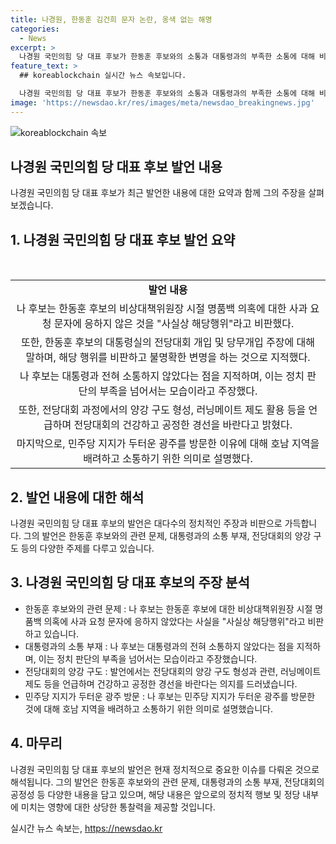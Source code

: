 ```yaml
---
title: 나경원, 한동훈 김건희 문자 논란, 옹색 없는 해명
categories:
  - News
excerpt: >
  나경원 국민의힘 당 대표 후보가 한동훈 후보와의 소통과 대통령과의 부족한 소통에 대해 비판하며 정치적 결점으로 지적했다. 그는 전당대회 과정에서 공정하지 않다고 언급하며, 민주당을 지지하는 광주를 방문한 이유를 설명했다. 나 후보는 정치적인 태도를 보여줌으로써 국민의 관심을 끈 것으로 보인다.
feature_text: >
  ## koreablockchain 실시간 뉴스 속보입니다.

  나경원 국민의힘 당 대표 후보가 한동훈 후보와의 소통과 대통령과의 부족한 소통에 대해 비판하며 정치적 결점으로 지적했다. 그는 전당대회 과정에서 공정하지 않다고 언급하며, 민주당을 지지하는 광주를 방문한 이유를 설명했다. 나 후보는 정치적인 태도를 보여줌으로써 국민의 관심을 끈 것으로 보인다.
image: 'https://newsdao.kr/res/images/meta/newsdao_breakingnews.jpg'
---
```


<p><img src="https://newsdao.kr/res/images/meta/newsdao_breakingnews.jpg" alt="koreablockchain 속보" /></p>

<h2 data-ke-size="size26">나경원 국민의힘 당 대표 후보 발언 내용</h2>

<p data-ke-size="size16">나경원 국민의힘 당 대표 후보가 최근 발언한 내용에 대한 요약과 함께 그의 주장을 살펴보겠습니다.</p>

<h2 data-ke-size="size24">1. 나경원 국민의힘 당 대표 후보 발언 요약</h2>

<p data-ke-size="size16">&nbsp;</p>

<table>
<tbody>
<tr>
<td style="text-align: center; height: 17px;"><b>발언 내용</b></td>
</tr>
<tr>
<td style="text-align: center; height: 17px;">나 후보는 한동훈 후보의 비상대책위원장 시절 명품백 의혹에 대한 사과 요청 문자에 응하지 않은 것을 "사실상 해당행위"라고 비판했다.</td>
</tr>
<tr>
<td style="text-align: center; height: 17px;">또한, 한동훈 후보의 대통령실의 전당대회 개입 및 당무개입 주장에 대해 말하며, 해당 행위를 비판하고 불명확한 변명을 하는 것으로 지적했다.</td>
</tr>
<tr>
<td style="text-align: center; height: 17px;">나 후보는 대통령과 전혀 소통하지 않았다는 점을 지적하며, 이는 정치 판단의 부족을 넘어서는 모습이라고 주장했다.</td>
</tr>
<tr>
<td style="text-align: center; height: 17px;">또한, 전당대회 과정에서의 양강 구도 형성, 러닝메이트 제도 활용 등을 언급하며 전당대회의 건강하고 공정한 경선을 바란다고 밝혔다.</td>
</tr>
<tr>
<td style="text-align: center; height: 17px;">마지막으로, 민주당 지지가 두터운 광주를 방문한 이유에 대해 호남 지역을 배려하고 소통하기 위한 의미로 설명했다.</td>
</tr>
</tbody>
</table>

<h2 data-ke-size="size24">2. 발언 내용에 대한 해석</h2>

<p data-ke-size="size16">나경원 국민의힘 당 대표 후보의 발언은 대다수의 정치적인 주장과 비판으로 가득합니다. 그의 발언은 한동훈 후보와의 관련 문제, 대통령과의 소통 부재, 전당대회의 양강 구도 등의 다양한 주제를 다루고 있습니다.</p>

<h2 data-ke-size="size24">3. 나경원 국민의힘 당 대표 후보의 주장 분석</h2>

<ul>
<li>한동훈 후보와의 관련 문제 : 나 후보는 한동훈 후보에 대한 비상대책위원장 시절 명품백 의혹에 사과 요청 문자에 응하지 않았다는 사실을 "사실상 해당행위"라고 비판하고 있습니다.</li>
<li>대통령과의 소통 부재 : 나 후보는 대통령과의 전혀 소통하지 않았다는 점을 지적하며, 이는 정치 판단의 부족을 넘어서는 모습이라고 주장했습니다.</li>
<li>전당대회의 양강 구도 : 발언에서는 전당대회의 양강 구도 형성과 관련, 러닝메이트 제도 등을 언급하며 건강하고 공정한 경선을 바란다는 의지를 드러냈습니다.</li>
<li>민주당 지지가 두터운 광주 방문 : 나 후보는 민주당 지지가 두터운 광주를 방문한 것에 대해 호남 지역을 배려하고 소통하기 위한 의미로 설명했습니다.</li>
</ul>

<h2 data-ke-size="size24">4. 마무리</h2>

<p data-ke-size="size16">나경원 국민의힘 당 대표 후보의 발언은 현재 정치적으로 중요한 이슈를 다뤄온 것으로 해석됩니다. 그의 발언은 한동훈 후보와의 관련 문제, 대통령과의 소통 부재, 전당대회의 공정성 등 다양한 내용을 담고 있으며, 해당 내용은 앞으로의 정치적 행보 및 정당 내부에 미치는 영향에 대한 상당한 통찰력을 제공할 것입니다.</p>
실시간 뉴스 속보는, <a href="https://newsdao.kr" rel="dofollow">https://newsdao.kr</a>


